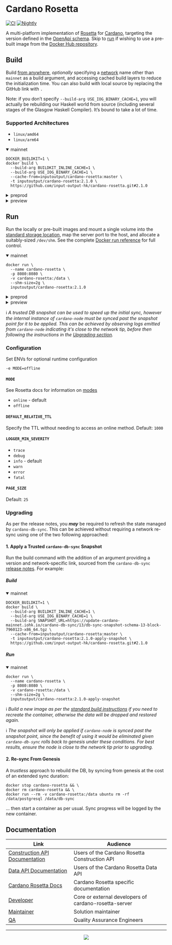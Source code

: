 # Cardano Rosetta
[![CI][img_src_CI]][workflow_CI] [![Nightly][img_src_Nightly]][workflow_Nightly]

A multi-platform implementation of [Rosetta] for [Cardano], targeting the version defined in the [OpenApi 
schema]. Skip to [run](#run) if wishing to use a pre-built image from the [Docker Hub repository]. 


## Build
Build [from anywhere], _optionally_ specifying a [network] name other than `mainnet` as a 
build argument, and accessing cached build layers to reduce the initialization time. You can also 
build with local source by replacing the GitHub link with `.`

Note: if you don’t specify `--build-arg USE_IOG_BINARY_CACHE=1`, you will actually be rebuilding our Haskell world from source (including several stages of the Glasgow Haskell Compiler). It’s bound to take a lot of time.

### Supported Architectures
- `linux/amd64`
- `linux/arm64`

<details open>
  <summary>mainnet</summary>

```console
DOCKER_BUILDKIT=1 \
docker build \
  --build-arg BUILDKIT_INLINE_CACHE=1 \
  --build-arg USE_IOG_BINARY_CACHE=1 \
  --cache-from=inputoutput/cardano-rosetta:master \
  -t inputoutput/cardano-rosetta:2.1.0 \
  https://github.com/input-output-hk/cardano-rosetta.git#2.1.0
```

</details>

<details>
  <summary>preprod</summary>

```console
DOCKER_BUILDKIT=1 \
docker build \
  --build-arg BUILDKIT_INLINE_CACHE=1 \
  --build-arg USE_IOG_BINARY_CACHE=1 \
  --build-arg NETWORK=preprod \
  --cache-from=inputoutput/cardano-rosetta:master \
  -t inputoutput/cardano-rosetta:2.1.0-preprod \
  https://github.com/input-output-hk/cardano-rosetta.git#2.1.0
```

</details>

<details>
  <summary>preview</summary>

```console
DOCKER_BUILDKIT=1 \
docker build \
  --build-arg BUILDKIT_INLINE_CACHE=1 \
  --build-arg USE_IOG_BINARY_CACHE=1 \
  --build-arg NETWORK=preview \
  --cache-from=inputoutput/cardano-rosetta:master \
  -t inputoutput/cardano-rosetta:2.1.0-preview \
  https://github.com/input-output-hk/cardano-rosetta.git#2.1.0
```

</details>

## Run
Run the locally or pre-built images and mount a single volume into the [standard storage 
location], map the server port to the host, and allocate a suitably-sized `/dev/shm`. See the 
complete [Docker run reference] for full control.

<details open>
  <summary>mainnet</summary>

```console
docker run \
  --name cardano-rosetta \
  -p 8080:8080 \
  -v cardano-rosetta:/data \
  --shm-size=2g \
  inputoutput/cardano-rosetta:2.1.0
```

</details>

<details>
  <summary>preprod</summary>

```console
docker run \
  --name cardano-rosetta-preprod \
  -p 8081:8080 \
  -v cardano-rosetta-preprod:/data \
  --shm-size=2g \
  inputoutput/cardano-rosetta:2.1.0-preprod
```

</details>

<details>
  <summary>preview</summary>

```console
docker run \
  --name cardano-rosetta-preview \
  -p 8081:8080 \
  -v cardano-rosetta-preview:/data \
  --shm-size=2g \
  inputoutput/cardano-rosetta:2.1.0-preview
```

</details>

:information_source: _A trusted DB snapshot can be used to speed up the initial sync, however
the internal instance of `cardano-node` must be synced past the snapshot point for it to be
applied. This can be achieved by observing logs emitted from `cardano-node` indicating it's 
close to the network tip, before then following the instructions in the [Upgrading section](#upgrading)._

### Configuration

Set ENVs for optional runtime configuration
```console
-e MODE=offline
```

#### `MODE`
See Rosetta docs for information on [modes]
- `online` - default
- `offline`

#### `DEFAULT_RELATIVE_TTL`
Specify the TTL without needing to access an online method. Default: `1000`

#### `LOGGER_MIN_SEVERITY`
- `trace`
- `debug`
- `info` - default
- `warn`
- `error`
- `fatal`

#### `PAGE_SIZE`
Default: `25`

### Upgrading
As per the release notes, you **_may_** be required to refresh the state managed by 
`cardano-db-sync`. This can be achieved without requiring a network re-sync using one of the two 
following approached:

#### 1. Apply a Trusted `cardano-db-sync` Snapshot
Run the build command with the addition of an argument providing a version and network-specific 
link, sourced from the `cardano-db-sync` [release notes](https://github.com/input-output-hk/cardano-db-sync/releases).
For example:

##### Build
<details open>
  <summary>mainnet</summary>

```console
DOCKER_BUILDKIT=1 \
docker build \
  --build-arg BUILDKIT_INLINE_CACHE=1 \
  --build-arg USE_IOG_BINARY_CACHE=1 \
  --build-arg SNAPSHOT_URL=https://update-cardano-mainnet.iohk.io/cardano-db-sync/13/db-sync-snapshot-schema-13-block-7960123-x86_64.tgz \
  --cache-from=inputoutput/cardano-rosetta:master \
  -t inputoutput/cardano-rosetta:2.1.0-apply-snapshot \
  https://github.com/input-output-hk/cardano-rosetta.git#2.1.0
```

</details>

##### Run

<details open>
  <summary>mainnet</summary>

```console
docker run \
  --name cardano-rosetta \
  -p 8080:8080 \
  -v cardano-rosetta:/data \
  --shm-size=2g \
  inputoutput/cardano-rosetta:2.1.0-apply-snapshot
```

</details>

:information_source: _Build a new image as per the [standard build instructions] if you need to 
recreate the container, otherwise the data will be dropped and restored again._

:information_source: _The snapshot will only be applied if `cardano-node` is synced past the 
snapshot point, since the benefit of using it would be eliminated given `cardano-db-sync` rolls back
to genesis under these conditions. For best results, ensure the node is close to the network tip
prior to upgrading._ 

#### 2. Re-sync From Genesis
A _trustless_ approach to rebuild the DB, by syncing from genesis at the cost of an extended sync 
duration:
```console
docker stop cardano-rosetta && \
docker rm cardano-rosetta && \
docker run --rm -v cardano-rosetta:/data ubuntu rm -rf /data/postgresql /data/db-sync
```
... then start a container as per usual. Sync progress will be logged by the new container. 

## Documentation

| Link                               | Audience                                                     |
| ---                                | ---                                                          |
| [Construction API Documentation]   | Users of the Cardano Rosetta Construction API                |
| [Data API Documentation]           | Users of the Cardano Rosetta Data API                        |
| [Cardano Rosetta Docs]             | Cardano Rosetta specific documentation                       |
| [Developer]                        | Core or external developers of cardano-rosetta-server        |
| [Maintainer]                       | Solution maintainer                                          |
| [QA]                               | Quality Assurance Engineers                                  |

<hr/>

<p align="center">
  <a href="https://github.com/input-output-hk/cardano-rosetta/blob/master/LICENSE.md"><img src="https://img.shields.io/github/license/input-output-hk/cardano-rosetta.svg?style=for-the-badge" /></a>
</p>

[img_src_CI]: https://github.com/input-output-hk/cardano-rosetta/workflows/CI/badge.svg
[workflow_CI]: https://github.com/input-output-hk/cardano-rosetta/actions?query=workflow%3ACI
[img_src_Nightly]: https://github.com/input-output-hk/cardano-rosetta/workflows/Nightly/badge.svg
[workflow_Nightly]: https://github.com/input-output-hk/cardano-rosetta/actions?query=workflow%3ANightly
[Rosetta]: https://www.rosetta-api.org/docs/welcome.html
[Cardano]: https://cardano.org/
[OpenApi schema]: cardano-rosetta-server/src/server/openApi.json#L4
[Docker Hub repository]: https://hub.docker.com/r/inputoutput/cardano-rosetta/tags?page=1&ordering=last_updated
[from anywhere]: https://www.rosetta-api.org/docs/node_deployment.html#build-anywhere
[network]: config/network
[standard storage location]: https://www.rosetta-api.org/docs/standard_storage_location.html
[Docker run reference]: https://docs.docker.com/engine/reference/run/
[modes]: https://www.rosetta-api.org/docs/node_deployment.html#multiple-modes
[docs]: cardano-rosetta-server/README.md
[standard build instructions]: #build
[Construction API Documentation]: https://www.rosetta-api.org/docs/construction_api_introduction.html
[Data API Documentation]: https://www.rosetta-api.org/docs/data_api_introduction.html
[Cardano Rosetta Docs]: ./docs
[Developer]: cardano-rosetta-server/README.md
[Maintainer]: docs/MAINTAINER.md
[QA]: docs/QA.md
